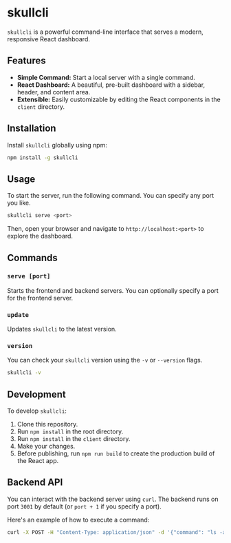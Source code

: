 # skullcli

`skullcli` is a powerful command-line interface that serves a modern, responsive React dashboard.

## Features

- **Simple Command:** Start a local server with a single command.
- **React Dashboard:** A beautiful, pre-built dashboard with a sidebar, header, and content area.
- **Extensible:** Easily customizable by editing the React components in the `client` directory.

## Installation

Install `skullcli` globally using npm:

```bash
npm install -g skullcli
```

## Usage

To start the server, run the following command. You can specify any port you like.

```bash
skullcli serve <port>
```

Then, open your browser and navigate to `http://localhost:<port>` to explore the dashboard.

## Commands

### `serve [port]`

Starts the frontend and backend servers. You can optionally specify a port for the frontend server.

### `update`

Updates `skullcli` to the latest version.

### `version`

You can check your `skullcli` version using the `-v` or `--version` flags.

```bash
skullcli -v
```

## Development

To develop `skullcli`:

1.  Clone this repository.
2.  Run `npm install` in the root directory.
3.  Run `npm install` in the `client` directory.
4.  Make your changes.
5.  Before publishing, run `npm run build` to create the production build of the React app.

## Backend API

You can interact with the backend server using `curl`. The backend runs on port `3001` by default (or `port + 1` if you specify a port).

Here's an example of how to execute a command:

```bash
curl -X POST -H "Content-Type: application/json" -d '{"command": "ls -al"}' http://localhost:3001/execute
```
